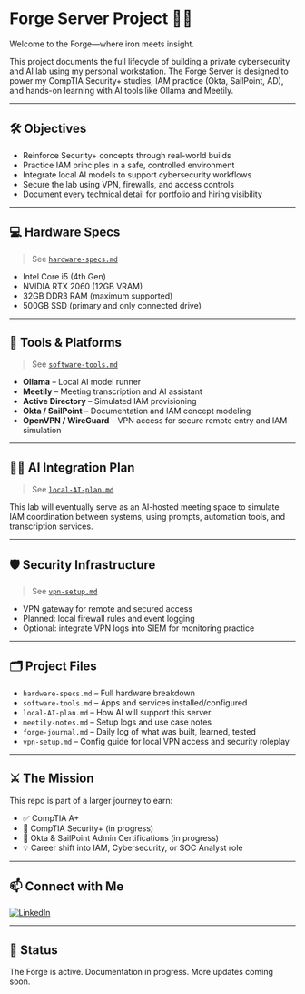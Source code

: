 # Forge Server Project 🔧🔥

Welcome to the Forge—where iron meets insight.

This project documents the full lifecycle of building a private cybersecurity and AI lab using my personal workstation. The Forge Server is designed to power my CompTIA Security+ studies, IAM practice (Okta, SailPoint, AD), and hands-on learning with AI tools like Ollama and Meetily.

---

## 🛠️ Objectives

- Reinforce Security+ concepts through real-world builds
- Practice IAM principles in a safe, controlled environment
- Integrate local AI models to support cybersecurity workflows
- Secure the lab using VPN, firewalls, and access controls
- Document every technical detail for portfolio and hiring visibility

---

## 💻 Hardware Specs

> See [`hardware-specs.md`](hardware-specs.md)

- Intel Core i5 (4th Gen)
- NVIDIA RTX 2060 (12GB VRAM)
- 32GB DDR3 RAM (maximum supported)
- 500GB SSD (primary and only connected drive)

---

## 🧠 Tools & Platforms

> See [`software-tools.md`](software-tools.md)

- **Ollama** – Local AI model runner
- **Meetily** – Meeting transcription and AI assistant
- **Active Directory** – Simulated IAM provisioning
- **Okta / SailPoint** – Documentation and IAM concept modeling
- **OpenVPN / WireGuard** – VPN access for secure remote entry and IAM simulation

---

## 🧙‍♂️ AI Integration Plan

> See [`local-AI-plan.md`](local-AI-plan.md)

This lab will eventually serve as an AI-hosted meeting space to simulate IAM coordination between systems, using prompts, automation tools, and transcription services.

---

## 🛡️ Security Infrastructure

> See [`vpn-setup.md`](vpn-setup.md)

- VPN gateway for remote and secured access
- Planned: local firewall rules and event logging
- Optional: integrate VPN logs into SIEM for monitoring practice

---

## 🗂️ Project Files

- `hardware-specs.md` – Full hardware breakdown
- `software-tools.md` – Apps and services installed/configured
- `local-AI-plan.md` – How AI will support this server
- `meetily-notes.md` – Setup logs and use case notes
- `forge-journal.md` – Daily log of what was built, learned, tested
- `vpn-setup.md` – Config guide for local VPN access and security roleplay

---

## ⚔️ The Mission

This repo is part of a larger journey to earn:
- ✅ CompTIA A+
- 🔄 CompTIA Security+ (in progress)
- 📜 Okta & SailPoint Admin Certifications (in progress)
- 💡 Career shift into IAM, Cybersecurity, or SOC Analyst role

---

## 📫 Connect with Me

[![LinkedIn](https://img.shields.io/badge/LinkedIn-blue?style=flat&logo=linkedin)](https://www.linkedin.com/in/iammichaelanderson/)

---

## 🏁 Status

The Forge is active. Documentation in progress. More updates coming soon.
